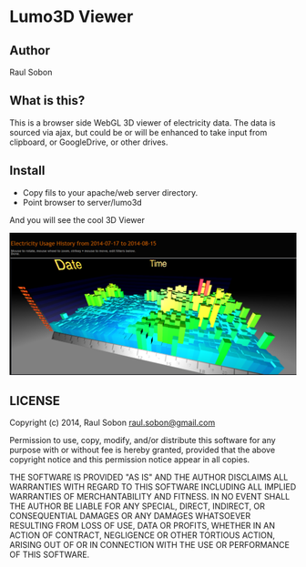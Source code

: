 Lumo3D Viewer
=============

## Author
Raul Sobon

## What is this?
This is a browser side WebGL 3D viewer of electricity data.
The data is sourced via ajax, but could be or will be enhanced
to take input from clipboard, or GoogleDrive, or other drives.

## Install
  * Copy fils to your apache/web server directory.
  * Point browser to server/lumo3d

And you will see the cool 3D Viewer

![alt text](screen.png "Screen")



## LICENSE

Copyright (c) 2014, Raul Sobon <raul.sobon@gmail.com>

Permission to use, copy, modify, and/or distribute this software for any
purpose with or without fee is hereby granted, provided that the above
copyright notice and this permission notice appear in all copies.

THE SOFTWARE IS PROVIDED "AS IS" AND THE AUTHOR DISCLAIMS ALL WARRANTIES
WITH REGARD TO THIS SOFTWARE INCLUDING ALL IMPLIED WARRANTIES OF
MERCHANTABILITY AND FITNESS. IN NO EVENT SHALL THE AUTHOR BE LIABLE FOR
ANY SPECIAL, DIRECT, INDIRECT, OR CONSEQUENTIAL DAMAGES OR ANY DAMAGES
WHATSOEVER RESULTING FROM LOSS OF USE, DATA OR PROFITS, WHETHER IN AN
ACTION OF CONTRACT, NEGLIGENCE OR OTHER TORTIOUS ACTION, ARISING OUT OF
OR IN CONNECTION WITH THE USE OR PERFORMANCE OF THIS SOFTWARE.

